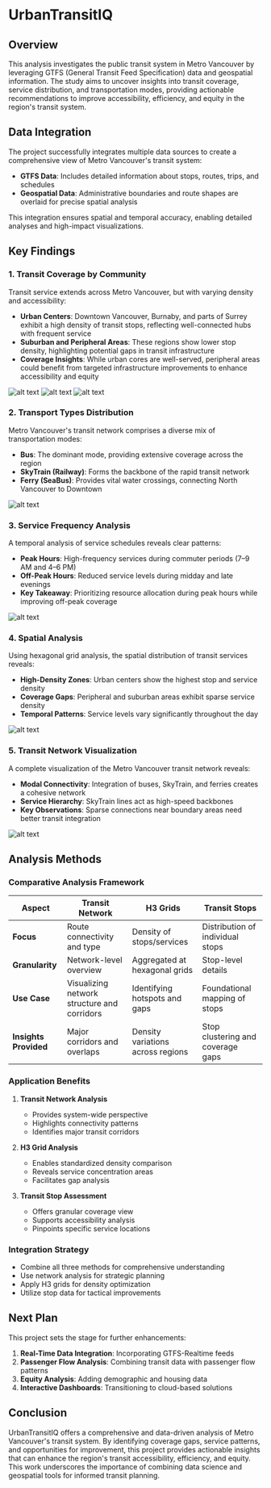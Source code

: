 # UrbanTransitIQ

## Overview
This analysis investigates the public transit system in Metro Vancouver by leveraging GTFS (General Transit Feed Specification) data and geospatial information. The study aims to uncover insights into transit coverage, service distribution, and transportation modes, providing actionable recommendations to improve accessibility, efficiency, and equity in the region's transit system.

## Data Integration
The project successfully integrates multiple data sources to create a comprehensive view of Metro Vancouver's transit system:

- **GTFS Data**: Includes detailed information about stops, routes, trips, and schedules
- **Geospatial Data**: Administrative boundaries and route shapes are overlaid for precise spatial analysis

This integration ensures spatial and temporal accuracy, enabling detailed analyses and high-impact visualizations.

## Key Findings

### 1. Transit Coverage by Community
Transit service extends across Metro Vancouver, but with varying density and accessibility:

- **Urban Centers**: Downtown Vancouver, Burnaby, and parts of Surrey exhibit a high density of transit stops, reflecting well-connected hubs with frequent service
- **Suburban and Peripheral Areas**: These regions show lower stop density, highlighting potential gaps in transit infrastructure
- **Coverage Insights**: While urban cores are well-served, peripheral areas could benefit from targeted infrastructure improvements to enhance accessibility and equity

![alt text](./image/image-6.png)
![alt text](./image/image-4.png)
![alt text](./image/image-5.png)

### 2. Transport Types Distribution
Metro Vancouver's transit network comprises a diverse mix of transportation modes:

- **Bus**: The dominant mode, providing extensive coverage across the region
- **SkyTrain (Railway)**: Forms the backbone of the rapid transit network
- **Ferry (SeaBus)**: Provides vital water crossings, connecting North Vancouver to Downtown

![alt text](./image/image-3.png)

### 3. Service Frequency Analysis
A temporal analysis of service schedules reveals clear patterns:

- **Peak Hours**: High-frequency services during commuter periods (7–9 AM and 4–6 PM)
- **Off-Peak Hours**: Reduced service levels during midday and late evenings
- **Key Takeaway**: Prioritizing resource allocation during peak hours while improving off-peak coverage

![alt text](./image/image-2.png)

### 4. Spatial Analysis
Using hexagonal grid analysis, the spatial distribution of transit services reveals:

- **High-Density Zones**: Urban centers show the highest stop and service density
- **Coverage Gaps**: Peripheral and suburban areas exhibit sparse service density
- **Temporal Patterns**: Service levels vary significantly throughout the day

![alt text](./image/image-1.png)

### 5. Transit Network Visualization
A complete visualization of the Metro Vancouver transit network reveals:

- **Modal Connectivity**: Integration of buses, SkyTrain, and ferries creates a cohesive network
- **Service Hierarchy**: SkyTrain lines act as high-speed backbones
- **Key Observations**: Sparse connections near boundary areas need better transit integration

![alt text](./image/image.png)

## Analysis Methods

### Comparative Analysis Framework

| Aspect | Transit Network | H3 Grids | Transit Stops |
|--------|----------------|-----------|---------------|
| **Focus** | Route connectivity and type | Density of stops/services | Distribution of individual stops |
| **Granularity** | Network-level overview | Aggregated at hexagonal grids | Stop-level details |
| **Use Case** | Visualizing network structure and corridors | Identifying hotspots and gaps | Foundational mapping of stops |
| **Insights Provided** | Major corridors and overlaps | Density variations across regions | Stop clustering and coverage gaps |

### Application Benefits

1. **Transit Network Analysis**
   - Provides system-wide perspective
   - Highlights connectivity patterns
   - Identifies major transit corridors

2. **H3 Grid Analysis**
   - Enables standardized density comparison
   - Reveals service concentration areas
   - Facilitates gap analysis

3. **Transit Stop Assessment**
   - Offers granular coverage view
   - Supports accessibility analysis
   - Pinpoints specific service locations

### Integration Strategy
- Combine all three methods for comprehensive understanding
- Use network analysis for strategic planning
- Apply H3 grids for density optimization
- Utilize stop data for tactical improvements

## Next Plan
This project sets the stage for further enhancements:

1. **Real-Time Data Integration**: Incorporating GTFS-Realtime feeds
2. **Passenger Flow Analysis**: Combining transit data with passenger flow patterns
3. **Equity Analysis**: Adding demographic and housing data
4. **Interactive Dashboards**: Transitioning to cloud-based solutions

## Conclusion
UrbanTransitIQ offers a comprehensive and data-driven analysis of Metro Vancouver's transit system. By identifying coverage gaps, service patterns, and opportunities for improvement, this project provides actionable insights that can enhance the region's transit accessibility, efficiency, and equity. This work underscores the importance of combining data science and geospatial tools for informed transit planning.